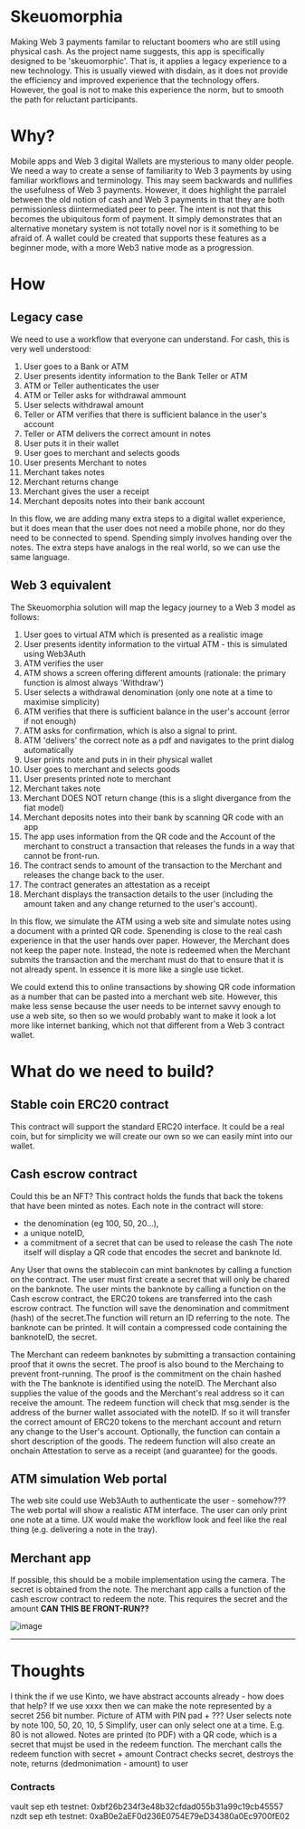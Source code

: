 # Skeuomorphia
Making Web 3 payments familar to reluctant boomers who are still using physical cash.
As the project name suggests, this app is specifically designed to be 'skeuomorphic'. That is, it applies a legacy experience to a new technology. This is usually viewed with disdain, as it does not provide the efficiency and improved experience that the technology offers. However, the goal is not to make this experience the norm, but to smooth the path for reluctant participants.

# Why?
Mobile apps and Web 3 digital Wallets are mysterious to many older people.  We need a way to create a sense of familiarity to Web 3 payments by using familiar workflows and terminology. This may seem backwards and nullifies the usefulness of Web 3 payments. However, it does highlight the parralel between the old notion of cash and Web 3 payments in that they are both permissionless diintermediated peer to peer.
The intent is not that this becomes the ubiquitous form of payment. It simply demonstrates that an alternative monetary system is not totally novel nor is it something to be afraid of. A wallet could be created that supports these features as a beginner mode, with a more Web3 native mode as a progression.

# How
## Legacy case
We need to use a workflow that everyone can understand.  For cash, this is very well understood:
1. User goes to a Bank or ATM 
2. User presents identity information to the Bank Teller or ATM
3. ATM or Teller authenticates the user
4. ATM or Teller asks for withdrawal ammount
5. User selects withdrawal amount
6. Teller or ATM verifies that there is sufficient balance in the user's account
7. Teller or ATM delivers the correct amount in notes
8. User puts it in their wallet
9. User goes to merchant and selects goods
10. User presents Merchant to notes
11. Merchant takes notes
12. Merchant returns change
13. Merchant gives the user a receipt
14. Merchant deposits notes into their bank account

In this flow, we are adding many extra steps to a digital wallet experience, but it does mean that the user does not need a mobile phone, nor do they need to be connected to spend. Spending simply involves handing over the notes. The extra steps have analogs in the real world, so we can use the same language.

## Web 3 equivalent
The Skeuomorphia solution will map the legacy journey to a Web 3 model as follows:
1. User goes to virtual ATM which is presented as a realistic image
2. User presents identity information to the virtual ATM - this is simulated using Web3Auth
3. ATM verifies the user
4. ATM shows a screen offering different amounts (rationale: the primary function is almost always 'Withdraw')
5. User selects a withdrawal denomination (only one note at a time to maximise simplicity)
6. ATM verifies that there is sufficient balance in the user's account (error if not enough)
7. ATM asks for confirmation, which is also a signal to print.
8. ATM 'delivers' the correct note as a pdf and navigates to the print dialog automatically
9. User prints note and puts in in their physical wallet
10. User goes to merchant and selects goods
11. User presents printed note to merchant
12. Merchant takes note
13. Merchant DOES NOT return change (this is a slight divergance from the fiat model)
14. Merchant deposits notes into their bank by scanning QR code with an app
15. The app uses information from the QR code and the Account of the merchant to construct a transaction that releases the funds in a way that cannot be front-run. 
16. The contract sends to amount of the transaction to the Merchant and releases the change back to the user.
17. The contract generates an attestation as a receipt
18. Merchant displays the transaction details to the user (including the amount taken and any change returned to the user's account).

In this flow, we simulate the ATM using a web site and simulate notes using a document with a printed QR code.  Spenending is close to the real cash experience in that the user hands over paper. However, the Merchant does not keep the paper note. Instead, the note is redeemed when the Merchant submits the transaction and the merchant must do that to ensure that it is not already spent. In essence it is more like a single use ticket.

We could extend this to online transactions by showing QR code information as a number that can be pasted into a merchant web site. However, this make less sense because the user needs to be internet savvy enough to use a web site, so then so we would probably want to make it look a lot more like internet banking, which not that different from a Web 3 contract wallet.

# What do we need to build?
## Stable coin ERC20 contract
This contract will support the standard ERC20 interface. It could be a real coin, but for simplicity we will create our own so we can easily mint into our wallet.
## Cash escrow contract
Could this be an NFT?
This contract holds the funds that back the tokens that have been minted as notes.
Each note in the contract will store: 
- the denomination (eg 100, 50, 20...),
- a unique noteID,
- a commitment of a secret that can be used to release the cash 
The note itself will display a QR code that encodes the secret and banknote Id. 

Any User that owns the stablecoin can mint banknotes by calling a function on the contract. 
The user must first create a secret that will only be chared on the banknote.
The user mints the banknote by calling a function on the Cash escrow contract, the ERC20 tokens are transferred into the cash escrow contract. The function will save the denomination and commitment (hash) of the secret.The function will return an ID referring to the note.
The banknote can be printed. It will contain a compressed code containing the banknoteID, the secret.

The Merchant can redeem banknotes by submitting a transaction containing proof that it owns the secret.  The proof is also bound to the Merchaing to prevent front-running.
The proof is the commitment on the chain hashed with the The banknote is identified using the noteID. The Merchant also supplies the value of the goods and the Merchant's real address so it can receive the amount. 
The redeem function will check that msg.sender is the address of the burner wallet associated with the noteID. If so it will transfer the correct amount of ERC20 tokens to the merchant account and return any change to the User's account.
Optionally, the function can contain a short description of the goods.
The redeem function will also create an onchain Attestation to serve as a receipt (and guarantee) for the goods.

## ATM simulation Web portal
The web site could use Web3Auth to authenticate the user - somehow???
The web portal will show a realistic ATM interface.
The user can only print one note at a time.
UX would make the workflow look and feel like the real thing (e.g. delivering a note in the tray). 
## Merchant app
If possible, this should be a mobile implementation using the camera.
The secret is obtained from the note.
The merchant app calls a function of the cash escrow contract to redeem the note.  This requires the secret and the amount **CAN THIS BE FRONT-RUN??**

![image](https://github.com/user-attachments/assets/10403d2c-0d7a-4482-a523-c3f738517169)

----
# Thoughts
I think the if we use Kinto, we have abstract accounts already - how does that help?
If we use xxxx then we can make the note represented by a secret 256 bit number.
Picture of ATM with PIN pad + ??? 
User selects note by note 100, 50, 20, 10, 5
Simplify, user can only select one at a time.  E.g. 80 is not allowed.
Notes are printed (to PDF) with a QR code, which is a secret that mujst be used in the redeem function.
The merchant calls the redeem function with secret + amount
Contract checks secret, destroys the note, returns (dedmonimation - amount) to user 

### Contracts

vault sep eth testnet: 0xbf26b234f3e48b32cfdad055b31a99c19cb45557
nzdt sep eth testnet: 0xaB0e2aEF0d236E0754E79eD34380a0Ec9700fE02
